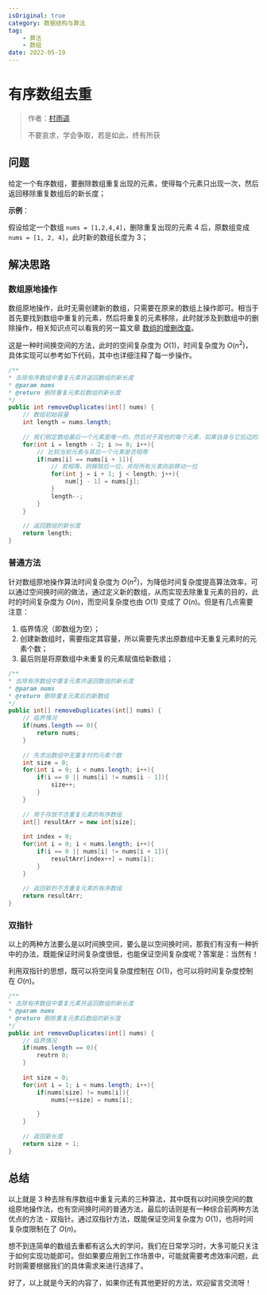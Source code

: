 ```yaml
---
isOriginal: true
category: 数据结构与算法
tag:
    - 算法
    - 数组
date: 2022-05-19
---
```




# 有序数组去重

> 作者：[村雨遥](https://github.com/cunyu1943)
> 
> 不要哀求，学会争取，若是如此，终有所获
> 


## 问题

给定一个有序数组，要删除数组重复出现的元素，使得每个元素只出现一次，然后返回移除重复数组后的新长度；

**示例**：

假设给定一个数组 `nums = [1,2,4,4]`，删除重复出现的元素 4 后，原数组变成 `nums = [1, 2, 4]`，此时新的数组长度为 3；

## 解决思路

### 数组原地操作

数组原地操作，此时无需创建新的数组，只需要在原来的数组上操作即可。相当于首先要找到数组中重复的元素，然后将重复的元素移除，此时就涉及到数组中的删除操作，相关知识点可以看我的另一篇文章 [数组的增删改查](https://juejin.cn/post/6959725810160762888)。

这是一种时间换空间的方法，此时的空间复杂度为 $O(1)$，时间复杂度为 $O(n^2)$，具体实现可以参考如下代码，其中也详细注释了每一步操作。

```java
/**
* 去除有序数组中重复元素并返回数组的新长度
* @param nums
* @return 删除重复元素后数组的新长度
*/
public int removeDuplicates(int[] nums) {
    // 数组初始容量
    int length = nums.length;
    
    // 我们假定数组最后一个元素是唯一的，然后对于其他的每个元素，如果自身与它后边的数相同，那么就删除这个相同的元素
    for(int i = length - 2; i >= 0; i++){
        // 比较当前元素与其后一个元素是否相等
        if(nums[i] == nums[i + 1]){
            // 若相等，则移除后一位，并将所有元素向前移动一位
            for(int j = i + 1; j < length; j++){
                num[j - 1] = nums[j];
            }
            length--;
        }
    }
    
    // 返回数组的新长度
    return length;
}
```

### 普通方法

针对数组原地操作算法时间复杂度为 $O(n^2)$，为降低时间复杂度提高算法效率，可以通过空间换时间的做法，通过定义新的数组，从而实现去除重复元素的目的，此时的时间复杂度为 $O(n)$，而空间复杂度也由 $O(1)$ 变成了 $O(n)$。但是有几点需要注意：

1.  临界情况（即数组为空）；
2.  创建新数组时，需要指定其容量，所以需要先求出原数组中无重复元素时的元素个数；
3.  最后则是将原数组中未重复的元素赋值给新数组；

```java
/**
* 去除有序数组中重复元素并返回数组的新长度
* @param nums
* @return 删除重复元素后的新数组
*/
public int[] removeDuplicates(int[] nums) {
    // 临界情况
    if(nums.length == 0){
        return nums;
    }
    
    // 先求出数组中无重复时的元素个数
    int size = 0;
    for(int i = 0; i < nums.length; i++){
        if(i == 0 || nums[i] != nums[i - 1]){
            size++;
        }
    }
    
    // 用于存放不含重复元素的有序数组
    int[] resultArr = new int[size];
    
    int index = 0;
    for(int i = 0; i < nums.length; i++){
        if(i == 0 || nums[i] != nums[i + 1]){
            resultArr[index++] = nums[i];
        }
    }
    
    // 返回新的不含重复元素的有序数组
    return resultArr;    
}
```

### 双指针

以上的两种方法要么是以时间换空间，要么是以空间换时间，那我们有没有一种折中的办法，既能保证时间复杂度很低，也能保证空间复杂度呢？答案是：当然有！

利用双指针的思想，既可以将空间复杂度控制在 $O(1)$，也可以将时间复杂度控制在 $O(n)$。

```java
/**
* 去除有序数组中重复元素并返回数组的新长度
* @param nums
* @return 删除重复元素后数组的新长度
*/
public int removeDuplicates(int[] nums) {
 	// 临界情况
    if(nums.length == 0){
        reutrn 0;
    }
    
    int size = 0;
    for(int i = 1; i < nums.length; i++){
        if(nums[size] != nums[i]){
            nums[++size] = nums[i];

        }
    }    
    
    // 返回新长度
    return size + 1;
}
```

## 总结

以上就是 3 种去除有序数组中重复元素的三种算法，其中既有以时间换空间的数组原地操作法，也有空间换时间的普通方法，最后的话则是有一种综合前两种方法优点的方法 - 双指针。通过双指针方法，既能保证空间复杂度为 $O(1)$，也将时间复杂度限制在了 $O(n)$。

想不到连简单的数组去重都有这么大的学问，我们在日常学习时，大多可能只关注于如何实现功能即可。但如果要应用到工作场景中，可能就需要考虑效率问题，此时则需要根据我们的具体需求来进行选择了。

好了，以上就是今天的内容了，如果你还有其他更好的方法，欢迎留言交流呀！
